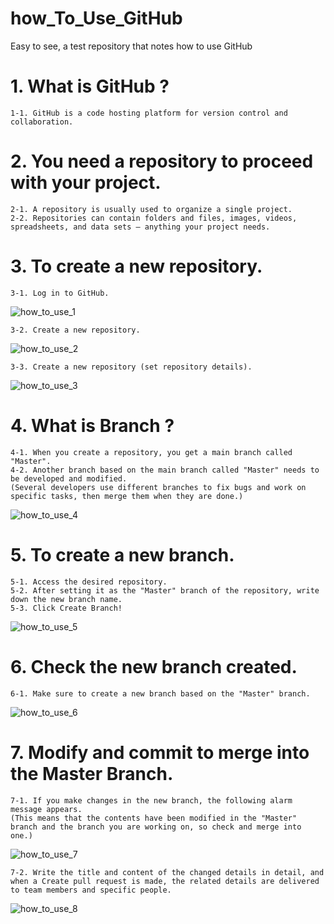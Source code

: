 # how_To_Use_GitHub

Easy to see, a test repository that notes how to use GitHub

# 1. What is GitHub ?
    1-1. GitHub is a code hosting platform for version control and collaboration.

# 2. You need a repository to proceed with your project.
    2-1. A repository is usually used to organize a single project.
    2-2. Repositories can contain folders and files, images, videos, spreadsheets, and data sets – anything your project needs.

# 3. To create a new repository.
    3-1. Log in to GitHub.
![how_to_use_1](https://user-images.githubusercontent.com/65026050/117087898-cc9f8d80-ad8b-11eb-8a38-e8b90e690de5.jpg)

    3-2. Create a new repository.
![how_to_use_2](https://user-images.githubusercontent.com/65026050/117088452-6a478c80-ad8d-11eb-9bb2-4d673854b27e.jpg)

    3-3. Create a new repository (set repository details).
![how_to_use_3](https://user-images.githubusercontent.com/65026050/117089049-51d87180-ad8f-11eb-92ac-3e4d4606da12.jpg)

# 4. What is Branch ?
    4-1. When you create a repository, you get a main branch called "Master".
    4-2. Another branch based on the main branch called "Master" needs to be developed and modified.
    (Several developers use different branches to fix bugs and work on specific tasks, then merge them when they are done.)
![how_to_use_4](https://user-images.githubusercontent.com/65026050/117089689-28b8e080-ad91-11eb-9d3c-8e5a0283e8b7.jpg)

# 5. To create a new branch.
    5-1. Access the desired repository.
    5-2. After setting it as the "Master" branch of the repository, write down the new branch name.
    5-3. Click Create Branch!
![how_to_use_5](https://user-images.githubusercontent.com/65026050/117090489-67e83100-ad93-11eb-86fa-ab496b8f055e.jpg)

# 6. Check the new branch created.
    6-1. Make sure to create a new branch based on the "Master" branch.
![how_to_use_6](https://user-images.githubusercontent.com/65026050/117090756-2ad06e80-ad94-11eb-97a1-71f6132c3ad3.jpg)

# 7. Modify and commit to merge into the Master Branch.
    7-1. If you make changes in the new branch, the following alarm message appears.
    (This means that the contents have been modified in the "Master" branch and the branch you are working on, so check and merge into one.)
![how_to_use_7](https://user-images.githubusercontent.com/65026050/117091195-77687980-ad95-11eb-9ed5-7e7e89822ff6.jpg)

    7-2. Write the title and content of the changed details in detail, and when a Create pull request is made, the related details are delivered to team members and specific people.
![how_to_use_8](https://user-images.githubusercontent.com/65026050/117091443-3f156b00-ad96-11eb-9166-afcc69f9ed98.jpg)

